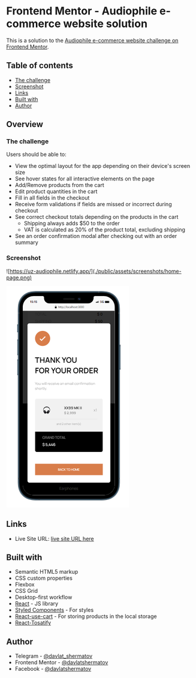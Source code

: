 # Frontend Mentor - Audiophile e-commerce website solution

This is a solution to the [Audiophile e-commerce website challenge on Frontend Mentor](https://www.frontendmentor.io/challenges/audiophile-ecommerce-website-C8cuSd_wx).

## Table of contents

- [The challenge](#the-challenge)
- [Screenshot](#screenshot)
- [Links](#links)
- [Built with](#built-with)
- [Author](#author)

## Overview

### The challenge

Users should be able to:

- View the optimal layout for the app depending on their device's screen size
- See hover states for all interactive elements on the page
- Add/Remove products from the cart
- Edit product quantities in the cart
- Fill in all fields in the checkout
- Receive form validations if fields are missed or incorrect during checkout
- See correct checkout totals depending on the products in the cart
  - Shipping always adds $50 to the order
  - VAT is calculated as 20% of the product total, excluding shipping
- See an order confirmation modal after checking out with an order summary

### Screenshot

![https://uz-audiophile.netlify.app/](./public/assets/screenshots/home-page.png)


![](<./public/assets/screenshots/mobile(success).png>)

## Links

- Live Site URL: [live site URL here](https://uz-audiophile.netlify.app/)

## Built with

- Semantic HTML5 markup
- CSS custom properties
- Flexbox
- CSS Grid
- Desktop-first workflow
- [React](https://reactjs.org/) - JS library
- [Styled Components](https://styled-components.com/) - For styles
- [React-use-cart](https://github.com/notrab/react-use-cart) - For storing products in the local storage
- [React-Tosatify](https://www.npmjs.com/package/react-toastify)

## Author

- Telegram - [@davlat_shermatov](https://t.me/davlat_shermatov)
- Frontend Mentor - [@davlatshermatov](https://www.frontendmentor.io/profile/davlatshermatov)
- Facebook - [@davlatshermatov](https://www.facebook.com/davlatshermatov111/)

